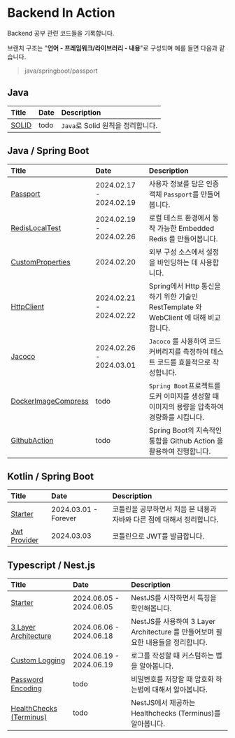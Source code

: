 # Backend In Action

Backend 공부 관련 코드들을 기록합니다.

브랜치 구조는 "**언어 - 프레임워크/라이브러리 - 내용**"로 구성되며 예를 들면 다음과 같습니다.

> java/springboot/passport

## Java

| Title     | Date | Description              | 
|:----------|:-----|:-------------------------|
| [SOLID]() | todo | `Java`로 Solid 원칙을 정리합니다. |

## Java / Spring Boot

| Title                                                                                                     | Date                    | Description                                                      |
|:----------------------------------------------------------------------------------------------------------|:------------------------|:-----------------------------------------------------------------|
| [Passport](https://github.com/KIMSEI1124/backend_in_action/tree/java/springboot/passport)                 | 2024.02.17 - 2024.02.19 | 사용자 정보를 담은 인증객체 `Passport`를 만들어봅니다.                              |
| [RedisLocalTest](https://github.com/KIMSEI1124/backend_in_action/tree/java/springboot/redislocaltest)     | 2024.02.19 - 2024.02.26 | 로컬 테스트 환경에서 동작 가능한 Embedded Redis 를 만들어봅니다.                      |
| [CustomProperties](https://github.com/KIMSEI1124/backend_in_action/tree/java/springboot/customproperties) | 2024.02.20              | 외부 구성 소스에서 설정을 바인딩하는 데 사용합니다.                                    |
| [HttpClient](https://github.com/KIMSEI1124/backend_in_action/tree/java/springboot/httpclient)             | 2024.02.21 - 2024.02.22 | Spring에서 Http 통신을 하기 위한 기술인 RestTemplate 와 WebClient 에 대해 비교합니다. |
| [Jacoco](https://github.com/KIMSEI1124/backend_in_action/tree/java/springboot/jacoco)                     | 2024.02.26 - 2024.03.01 | `Jacoco` 를 사용하여 코드 커버리지를 측정하여 테스트 코드를 효율적으로 작성합니다.               |
| [DockerImageCompress]()                                                                                   | todo                    | `Spring Boot`프로젝트를 도커 이미지를 생성할 때 이미지의 용량을 압축하여 경량화를 시킵니다.        |
| [GithubAction]()                                                                                          | todo                    | Spring Boot의 지속적인 통합을 Github Action 을 활용하여 진행합니다.                |

## Kotlin / Spring Boot

| Title                                                                                              | Date                 | Description                              |
|:---------------------------------------------------------------------------------------------------|:---------------------|:-----------------------------------------|
| [Starter](https://github.com/KIMSEI1124/backend_in_action/tree/kotlin/springboot/starter)          | 2024.03.01 - Forever | 코틀린을 공부하면서 처음 본 내용과 자바와 다른 점에 대해서 정리합니다. |
| [Jwt Provider](https://github.com/KIMSEI1124/backend_in_action/tree/kotlin/springboot/jwtprovider) | 2024.03.03           | 코틀린으로 JWT를 발급합니다.                        |

## Typescript / Nest.js

| Title                                                                                          | Date                    | Description                                               |
|:-----------------------------------------------------------------------------------------------|:------------------------|:----------------------------------------------------------|
| [Starter](https://github.com/KIMSEI1124/backend_in_action/tree/ts/nestjs/starter)              | 2024.06.05 - 2024.06.05 | NestJS를 시작하면서 특징을 확인해봅니다.                                 |
| [3 Layer Architecture](https://github.com/KIMSEI1124/backend_in_action/tree/ts/nestjs/3layer)  | 2024.06.06 - 2024.06.18 | NestJS를 사용하여 3 Layer Architecture 를 만들어보며 필요한 내용들을 정리합니다. |
| [Custom Logging](https://github.com/KIMSEI1124/backend_in_action/tree/ts/nestjs/customlogging) | 2024.06.19 - 2024.06.19 | 로그를 작성할 때 커스텀하는 법을 알아봅니다.                                 |
| [Password Encoding]()                                                                          | todo                    | 비밀번호를 저장할 때 암호화 하는법에 대해서 알아봅니다.                           |
| [HealthChecks (Terminus)]()                                                                    | todo                    | NestJS에서 제공하는 Healthchecks (Terminus)를 알아봅니다.             |